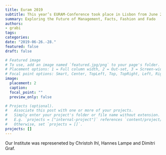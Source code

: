 ```yaml
---
title: Euram 2019
subtitle: This year’s EURAM-Conference took place in Lisbon from June 26 to 28, 2019
summary: Exploring the Future of Management, Facts, Fashion and Fado
authors:
- grabi
tags:
categories:
date: "2019-06-26.-28."
featured: false
draft: false

# Featured image
# To use, add an image named `featured.jpg/png` to your page's folder.
# Placement options: 1 = Full column width, 2 = Out-set, 3 = Screen-width
# Focal point options: Smart, Center, TopLeft, Top, TopRight, Left, Right, BottomLeft, Bottom, BottomRight
image:
  placement: 2
  caption:
  focal_point: ""
  preview_only: false

# Projects (optional).
#   Associate this post with one or more of your projects.
#   Simply enter your project's folder or file name without extension.
#   E.g. `projects = ["internal-project"]` references `content/project/deep-learning/index.md`.
#   Otherwise, set `projects = []`.
projects: []
---
```


Our Institute was represeneted by Christoh Ihl, Hannes Lampe and Dimitri Graf. 